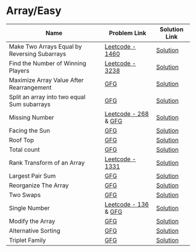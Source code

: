 # Array/Easy


| Name       | Problem Link                       | Solution Link                     |
|--------------------|------------------------------------|-----------------------------------|
| Make Two Arrays Equal by Reversing Subarrays          | [Leetcode - 1460](https://leetcode.com/problems/make-two-arrays-equal-by-reversing-subarrays)                | [Solution](https://github.com/moinhameed27/Ultimate-DSA/blob/main/Array/Easy/Make%20Two%20Arrays%20Equal%20by%20Reversing%20Subarrays.cpp)              |
| Find the Number of Winning Players         | [Leetcode - 3238](https://leetcode.com/problems/find-the-number-of-winning-players/description/)                | [Solution](https://github.com/moinhameed27/Ultimate-DSA/blob/main/Array/Easy/Find%20the%20Number%20of%20Winning%20Players.cpp)              |
| Maximize Array Value After Rearrangement         | [GFG](https://www.geeksforgeeks.org/problems/maximize-arrii-of-an-array0026/1)                | [Solution](https://github.com/moinhameed27/Ultimate-DSA/blob/main/Array/Easy/Maximize%20Array%20Value%20After%20Rearrangement.java)              |
| Split an array into two equal Sum subarrays         | [GFG](https://www.geeksforgeeks.org/problems/split-an-array-into-two-equal-sum-subarrays/1)                | [Solution](https://github.com/moinhameed27/Ultimate-DSA/blob/main/Array/Easy/Split%20an%20array%20into%20two%20equal%20Sum%20subarrays.cpp)              |
| Missing Number          | [Leetcode - 268](https://leetcode.com/problems/missing-number/) & [GFG](https://www.geeksforgeeks.org/problems/missing-number-in-array1416/1)                | [Solution](https://github.com/moinhameed27/Ultimate-DSA/blob/main/Array/Easy/Missing%20Number.cpp)              |
| Facing the Sun          | [GFG](https://www.geeksforgeeks.org/problems/facing-the-sun2126/1)                | [Solution](https://github.com/moinhameed27/Ultimate-DSA/blob/main/Array/Easy/Facing%20the%20Sun.cpp)              |
| Roof Top          | [GFG](https://www.geeksforgeeks.org/problems/roof-top-1587115621/1)                | [Solution](https://github.com/moinhameed27/Ultimate-DSA/blob/main/Array/Easy/Roof%20Top.cpp)              |
| Total count          | [GFG](https://www.geeksforgeeks.org/problems/total-count2415/1)                | [Solution](https://github.com/moinhameed27/Ultimate-DSA/blob/main/Array/Easy/Total%20count.cpp)              |
| Rank Transform of an Array         | [Leetcode - 1331](https://leetcode.com/problems/rank-transform-of-an-array/description/)                | [Solution](https://github.com/moinhameed27/Ultimate-DSA/blob/main/Array/Easy/Rank%20Transform%20of%20an%20Array.cpp)              |
| Largest Pair Sum          | [GFG](https://www.geeksforgeeks.org/problems/pair-sum--120604/1)                | [Solution](https://github.com/moinhameed27/Ultimate-DSA/blob/main/Array/Easy/Largest%20Pair%20Sum.cpp)              |
| Reorganize The Array          | [GFG](https://www.geeksforgeeks.org/problems/reorganize-the-array4810/1)                | [Solution](https://github.com/moinhameed27/Ultimate-DSA/blob/main/Array/Easy/Reorganize%20The%20Array.cpp)              |
| Two Swaps          | [GFG](https://www.geeksforgeeks.org/problems/two-swaps--155623/1)                | [Solution](https://github.com/moinhameed27/Ultimate-DSA/blob/main/Array/Easy/Two%20Swaps.cpp)              |
| Single Number          | [Leetcode - 136](https://leetcode.com/problems/single-number/description/) & [GFG](https://www.geeksforgeeks.org/problems/single-number1014/1)                | [Solution](https://github.com/moinhameed27/Ultimate-DSA/blob/main/Array/Easy/Single%20Number.cpp)              |
| Modify the Array          | [GFG](https://www.geeksforgeeks.org/problems/ease-the-array0633/1)                | [Solution](https://github.com/moinhameed27/Ultimate-DSA/blob/main/Array/Easy/Modify%20the%20Array.cpp)              |
| Alternative Sorting          | [GFG](https://www.geeksforgeeks.org/problems/alternative-sorting1311/1)                | [Solution](https://github.com/moinhameed27/Ultimate-DSA/blob/main/Array/Easy/Alternative%20Sorting.cpp)              |
| Triplet Family          | [GFG](https://www.geeksforgeeks.org/problems/triplet-family/1)                | [Solution](https://github.com/moinhameed27/Ultimate-DSA/blob/main/Array/Easy/Triplet%20Family.cpp)              |